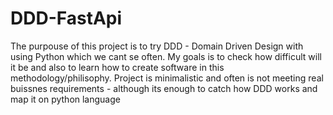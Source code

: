# DDD-FastApi
The purpouse of this project is to try DDD - Domain Driven Design with using Python which we cant se often. My goals is to check how difficult will it be and also to learn how to create software in this methodology/philisophy. Project is minimalistic and often is not meeting real buissnes requirements - although its enough to catch how DDD works and map it on python language
